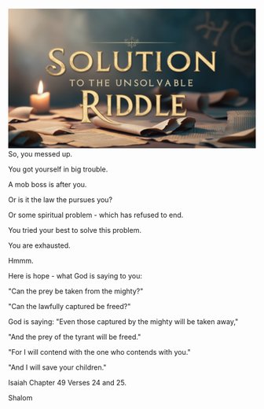 ![Video cover image](./cover.jpg "cover photo")
So, you messed up.

You got yourself in big trouble.

A mob boss is after you.

Or is it the law the pursues you?

Or some spiritual problem - which has refused to end.

You tried your best to solve this problem.

You are exhausted.

Hmmm.

Here is hope - what God is saying to you:

"Can the prey be taken from the mighty?"

"Can the lawfully captured be freed?"

God is saying: "Even those captured by the mighty will be taken away,"

"And the prey of the tyrant will be freed."

"For I will contend with the one who contends with you."

"And I will save your children."

Isaiah Chapter 49 Verses 24 and 25.

Shalom